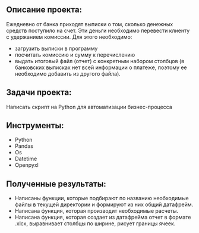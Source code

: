 ## Описание проекта:

Ежедневно от банка приходят выписки о том, сколько денежных средств поступило на счет. Эти деньги необходимо перевести клиенту с удержанием комиссии. Для этого необходимо:

-	загрузить выписки в программу
-	посчитать комиссию и сумму к перечислению
-	выдать итоговый файл (отчет) с конкретным набором столбцов (в банковских выписках нет всей информации о платеже, поэтому ее необходимо добавить из другого файла).

## Задачи проекта: 

Написать скрипт на Python для автоматизации бизнес-процесса

## Инструменты:

- Python
- Pandas
- Os
- Datetime
- Openpyxl

## Полученные результаты:
- Написаны функции, которые подбирают по названию необходимые файлы в текущей директории и формируют из них общий датафрейм.
- Написана функция, которая производит необходимые расчеты.
- Написана функция, которая создает из датафрейма отчет в формате .xlcx, выравнивает столбцы по ширине, рисует границы ячеек.
